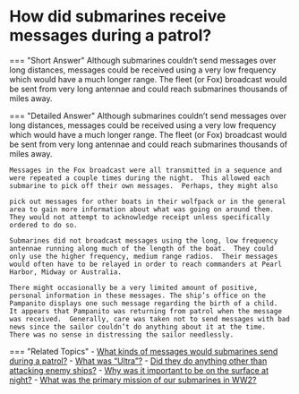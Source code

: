 # How did submarines receive messages during a patrol?


=== "Short Answer"
    Although submarines couldn’t send messages over long distances, messages could be received using a very low frequency which would have a much longer range. The fleet (or Fox) broadcast would be sent from very long antennae and could reach submarines thousands of miles away.

=== "Detailed Answer"
    Although submarines couldn’t send messages over long distances, messages could be received using a very low frequency which would have a much longer range.  The fleet (or Fox) broadcast would be sent from very long antennae and could reach submarines thousands of miles away.

    Messages in the Fox broadcast were all transmitted in a sequence and were repeated a couple times during the night.  This allowed each submarine to pick off their own messages.  Perhaps, they might also

    pick out messages for other boats in their wolfpack or in the general area to gain more information about what was going on around them.  They would not attempt to acknowledge receipt unless specifically ordered to do so.

    Submarines did not broadcast messages using the long, low frequency antennae running along much of the length of the boat.  They could only use the higher frequency, medium range radios.  Their messages would often have to be relayed in order to reach commanders at Pearl Harbor, Midway or Australia.

    There might occasionally be a very limited amount of positive, personal information in these messages. The ship’s office on the Pampanito displays one such message regarding the birth of a child.  It appears that Pampanito was returning from patrol when the message was received.  Generally, care was taken not to send messages with bad news since the sailor couldn’t do anything about it at the time.  There was no sense in distressing the sailor needlessly.

=== "Related Topics"
    - [What kinds of messages would submarines send during a patrol?](./what-kinds-of-messages-would-submarines-send-during-a-patrol.md)
    - [What was “Ultra”?](./what-was-ultra.md)
    - [Did they do anything other than attacking enemy ships?](./did-they-do-anything-other-than-attacking-enemy-ships.md)
    - [Why was it important to be on the surface at night?](./why-was-it-important-to-be-on-the-surface-at-night.md)
    - [What was the primary mission of our submarines in WW2?](./what-was-the-primary-mission-of-our-submarines-in-ww2.md)
